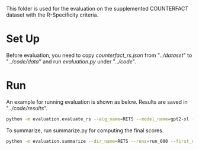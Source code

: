 This folder is used for the evaluation on the supplemented COUNTERFACT dataset with the R-Specificity criteria. 
# Set Up
Before evaluation, you need to copy *counterfact_rs.json* from "*../dataset*" to "*../code/data*" and run *evaluation.py* under "*../code*".

# Run
An example for running evaluation is shown as below. Results are saved in "*../code/results*". 
```bash
python -m evaluation.evaluate_rs --alg_name=RETS --model_name=gpt2-xl --hparams_fname=gpt2-xl.json
```
To summarize, run summarize.py for computing the final scores.
```bash
python -m evaluation.summarize --dir_name=RETS --runs=run_000 --first_n_cases 1000
```